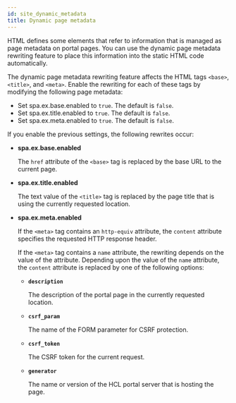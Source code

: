 ```yaml
---
id: site_dynamic_metadata
title: Dynamic page metadata
---
```





HTML defines some elements that refer to information that is managed as page metadata on portal pages. You can use the dynamic page metadata rewriting feature to place this information into the static HTML code automatically.

The dynamic page metadata rewriting feature affects the HTML tags `<base>`, `<title>`, and `<meta>`. Enable the rewriting for each of these tags by modifying the following page metadata:

-   Set spa.ex.base.enabled to `true`. The default is `false`.
-   Set spa.ex.title.enabled to `true`. The default is `false`.
-   Set spa.ex.meta.enabled to `true`. The default is `false`.

If you enable the previous settings, the following rewrites occur:

-   **spa.ex.base.enabled**

    The `href` attribute of the `<base>` tag is replaced by the base URL to the current page.

-   **spa.ex.title.enabled**

    The text value of the `<title>` tag is replaced by the page title that is using the currently requested location.

-   **spa.ex.meta.enabled**

    If the `<meta>` tag contains an `http-equiv` attribute, the `content` attribute specifies the requested HTTP response header.

    If the `<meta>` tag contains a `name` attribute, the rewriting depends on the value of the attribute. Depending upon the value of the `name` attribute, the `content` attribute is replaced by one of the following options:

    -   **`description`**

        The description of the portal page in the currently requested location.

    -   **`csrf_param`**

        The name of the FORM parameter for CSRF protection.

    -   **`csrf_token`**

        The CSRF token for the current request.

    -   **`generator`**

        The name or version of the HCL portal server that is hosting the page.


